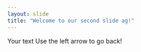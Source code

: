 ```yaml
---
layout: slide
title: "Welcome to our second slide ag!"
---
```

Your text
Use the left arrow to go back!
